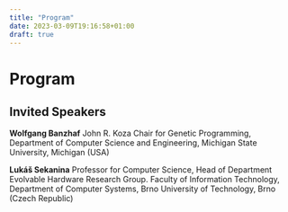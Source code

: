 ```yaml
---
title: "Program"
date: 2023-03-09T19:16:58+01:00
draft: true
---
```


# Program

## Invited Speakers

**Wolfgang Banzhaf**
John R. Koza Chair for Genetic Programming, Department of Computer Science and Engineering,  Michigan State University, Michigan (USA)

**Lukáš Sekanina**
Professor for Computer Science, Head of Department
Evolvable Hardware Research Group. Faculty of Information Technology, Department of Computer Systems, Brno University of Technology, Brno (Czech Republic) 
